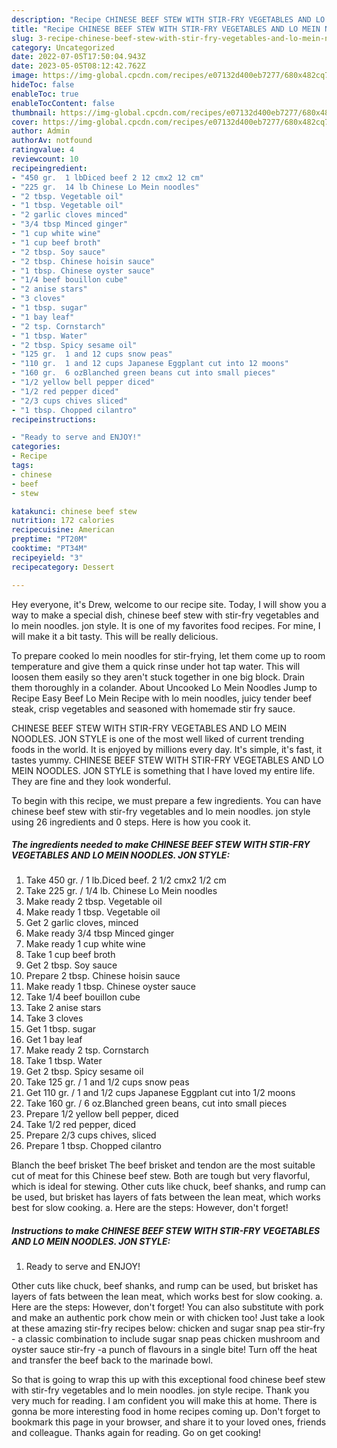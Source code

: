 ```yaml
---
description: "Recipe CHINESE BEEF STEW WITH STIR-FRY VEGETABLES AND LO MEIN NOODLES. JON STYLE yang Delicious"
title: "Recipe CHINESE BEEF STEW WITH STIR-FRY VEGETABLES AND LO MEIN NOODLES. JON STYLE yang Delicious"
slug: 3-recipe-chinese-beef-stew-with-stir-fry-vegetables-and-lo-mein-noodles-jon-style-yang-delicious
category: Uncategorized
date: 2022-07-05T17:50:04.943Z
date: 2023-05-05T08:12:42.762Z
image: https://img-global.cpcdn.com/recipes/e07132d400eb7277/680x482cq70/chinese-beef-stew-with-stir-fry-vegetables-and-lo-mein-noodles-jon-style-recipe-main-photo.jpg
hideToc: false
enableToc: true
enableTocContent: false
thumbnail: https://img-global.cpcdn.com/recipes/e07132d400eb7277/680x482cq70/chinese-beef-stew-with-stir-fry-vegetables-and-lo-mein-noodles-jon-style-recipe-main-photo.jpg
cover: https://img-global.cpcdn.com/recipes/e07132d400eb7277/680x482cq70/chinese-beef-stew-with-stir-fry-vegetables-and-lo-mein-noodles-jon-style-recipe-main-photo.jpg
author: Admin
authorAv: notfound
ratingvalue: 4
reviewcount: 10
recipeingredient:
- "450 gr.  1 lbDiced beef 2 12 cmx2 12 cm"
- "225 gr.  14 lb Chinese Lo Mein noodles"
- "2 tbsp. Vegetable oil"
- "1 tbsp. Vegetable oil"
- "2 garlic cloves minced"
- "3/4 tbsp Minced ginger"
- "1 cup white wine"
- "1 cup beef broth"
- "2 tbsp. Soy sauce"
- "2 tbsp. Chinese hoisin sauce"
- "1 tbsp. Chinese oyster sauce"
- "1/4 beef bouillon cube"
- "2 anise stars"
- "3 cloves"
- "1 tbsp. sugar"
- "1 bay leaf"
- "2 tsp. Cornstarch"
- "1 tbsp. Water"
- "2 tbsp. Spicy sesame oil"
- "125 gr.  1 and 12 cups snow peas"
- "110 gr.  1 and 12 cups Japanese Eggplant cut into 12 moons"
- "160 gr.  6 ozBlanched green beans cut into small pieces"
- "1/2 yellow bell pepper diced"
- "1/2 red pepper diced"
- "2/3 cups chives sliced"
- "1 tbsp. Chopped cilantro"
recipeinstructions:

- "Ready to serve and ENJOY!"
categories:
- Recipe
tags:
- chinese
- beef
- stew

katakunci: chinese beef stew 
nutrition: 172 calories
recipecuisine: American
preptime: "PT20M"
cooktime: "PT34M"
recipeyield: "3"
recipecategory: Dessert

---
```



Hey everyone, it's Drew, welcome to our recipe site. Today, I will show you a way to make a special dish, chinese beef stew with stir-fry vegetables and lo mein noodles. jon style. It is one of my favorites food recipes. For mine, I will make it a bit tasty. This will be really delicious.

To prepare cooked lo mein noodles for stir-frying, let them come up to room temperature and give them a quick rinse under hot tap water. This will loosen them easily so they aren&#39;t stuck together in one big block. Drain them thoroughly in a colander. About Uncooked Lo Mein Noodles Jump to Recipe Easy Beef Lo Mein Recipe with lo mein noodles, juicy tender beef steak, crisp vegetables and seasoned with homemade stir fry sauce.

CHINESE BEEF STEW WITH STIR-FRY VEGETABLES AND LO MEIN NOODLES. JON STYLE is one of the most well liked of current trending foods in the world. It is enjoyed by millions every day. It's simple, it's fast, it tastes yummy. CHINESE BEEF STEW WITH STIR-FRY VEGETABLES AND LO MEIN NOODLES. JON STYLE is something that I have loved my entire life. They are fine and they look wonderful.


To begin with this recipe, we must prepare a few ingredients. You can have chinese beef stew with stir-fry vegetables and lo mein noodles. jon style using 26 ingredients and 0 steps. Here is how you cook it.

<!--inarticleads1-->

##### The ingredients needed to make CHINESE BEEF STEW WITH STIR-FRY VEGETABLES AND LO MEIN NOODLES. JON STYLE:

1. Take 450 gr. / 1 lb.Diced beef. 2 1/2 cmx2 1/2 cm
1. Take 225 gr. / 1/4 lb. Chinese Lo Mein noodles
1. Make ready 2 tbsp. Vegetable oil
1. Make ready 1 tbsp. Vegetable oil
1. Get 2 garlic cloves, minced
1. Make ready 3/4 tbsp Minced ginger
1. Make ready 1 cup white wine
1. Take 1 cup beef broth
1. Get 2 tbsp. Soy sauce
1. Prepare 2 tbsp. Chinese hoisin sauce
1. Make ready 1 tbsp. Chinese oyster sauce
1. Take 1/4 beef bouillon cube
1. Take 2 anise stars
1. Take 3 cloves
1. Get 1 tbsp. sugar
1. Get 1 bay leaf
1. Make ready 2 tsp. Cornstarch
1. Take 1 tbsp. Water
1. Get 2 tbsp. Spicy sesame oil
1. Take 125 gr. / 1 and 1/2 cups snow peas
1. Get 110 gr. / 1 and 1/2 cups Japanese Eggplant cut into 1/2 moons
1. Take 160 gr. / 6 oz.Blanched green beans, cut into small pieces
1. Prepare 1/2 yellow bell pepper, diced
1. Take 1/2 red pepper, diced
1. Prepare 2/3 cups chives, sliced
1. Prepare 1 tbsp. Chopped cilantro


Blanch the beef brisket The beef brisket and tendon are the most suitable cut of meat for this Chinese beef stew. Both are tough but very flavorful, which is ideal for stewing. Other cuts like chuck, beef shanks, and rump can be used, but brisket has layers of fats between the lean meat, which works best for slow cooking. a. Here are the steps: However, don&#39;t forget! 

<!--inarticleads2-->

##### Instructions to make CHINESE BEEF STEW WITH STIR-FRY VEGETABLES AND LO MEIN NOODLES. JON STYLE:


1. Ready to serve and ENJOY!

Other cuts like chuck, beef shanks, and rump can be used, but brisket has layers of fats between the lean meat, which works best for slow cooking. a. Here are the steps: However, don&#39;t forget! You can also substitute with pork and make an authentic pork chow mein or with chicken too! Just take a look at these amazing stir-fry recipes below: chicken and sugar snap pea stir-fry - a classic combination to include sugar snap peas chicken mushroom and oyster sauce stir-fry -a punch of flavours in a single bite! Turn off the heat and transfer the beef back to the marinade bowl. 

So that is going to wrap this up with this exceptional food chinese beef stew with stir-fry vegetables and lo mein noodles. jon style recipe. Thank you very much for reading. I am confident you will make this at home. There is gonna be more interesting food in home recipes coming up. Don't forget to bookmark this page in your browser, and share it to your loved ones, friends and colleague. Thanks again for reading. Go on get cooking!
